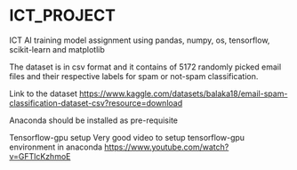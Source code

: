 # ICT_PROJECT
ICT AI training model assignment using pandas, numpy, os, tensorflow, scikit-learn and matplotlib

The dataset is in csv format and it contains of 5172 randomly picked email files and their respective labels for spam or not-spam classification.

Link to the dataset
https://www.kaggle.com/datasets/balaka18/email-spam-classification-dataset-csv?resource=download

Anaconda should be installed as pre-requisite

Tensorflow-gpu setup
Very good video to setup tensorflow-gpu environment in anaconda
https://www.youtube.com/watch?v=GFTlcKzhmoE
